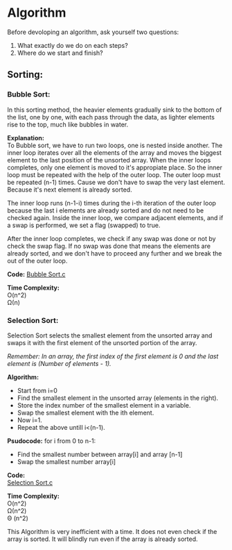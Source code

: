 # Algorithm

Before devoloping an algorithm, ask yourself two questions:   
1. What exactly do we do on each steps?  
2. Where do we start and finish?


## Sorting:

### Bubble Sort:
In this sorting method, the heavier elements gradually sink to the bottom of the list, one by one, with each pass through the data, as lighter elements rise to the top, much like bubbles in water.

**Explanation:**    
To Bubble sort, we have to run two loops, one is nested inside another. The inner loop iterates over all the elements of the array and moves the biggest element to the last position of the unsorted array. When the inner loops completes, only one element is moved to it's appropiate place. So the inner loop must be repeated with the help of the outer loop. The outer loop must be repeated (n-1) times. Cause we don't have to swap the very last element. Because it's next element is already sorted.

The inner loop runs (n-1-i) times during the i-th iteration of the outer loop because the last i elements are already sorted and do not need to be checked again. Inside the inner loop, we compare adjacent elements, and if a swap is performed, we set a flag (swapped) to true.

After the inner loop completes, we check if any swap was done or not by check the swap flag. If no swap was done that means the elements are already sorted, and we don't have to proceed any further and we break the out of the outer loop.

**Code:**
[Bubble Sort.c](Bubble_Sort.c)

**Time Complexity:**   
O(n^2)   
Ω(n)   

### Selection Sort:
Selection Sort selects the smallest element from the unsorted array and swaps it with the first element of the unsorted portion of the array.

*Remember: In an array, the first index of the first element is 0 and the last element is (Number of elements - 1).*

**Algorithm:**

* Start from i=0
* Find the smallest element in the unsorted array (elements in the right).
* Store the index number of the smallest element in a variable.
* Swap the smallest element with the ith element.
* Now i=1.
* Repeat the above untill i<(n-1).

**Psudocode:**
for i from 0 to n-1:
* Find the smallest number between array[i] and array [n-1]   
* Swap the smallest number array[i]


**Code:**      
[Selection Sort.c](Selection_Sort.c)

**Time Complexity:**   
O(n^2)   
Ω(n^2)   
Θ (n^2)   

This Algorithm is very inefficient with a time. It does not even check if the array is sorted. It will blindly run even if the array is already sorted.
